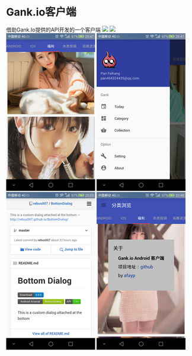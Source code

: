 # Gank.io客户端
借助Gank.Io提供的API开发的一个客户端
![](https://github.com/afayp/Gank/s1.png)
![](https://github.com/guodongxiaren/ImageCache/raw/master/Logo/foryou.gif)
![](https://github.com/afayp/Gank/raw/master/screenshorts/s2.png)
![](https://github.com/afayp/Gank/raw/master/screenshorts/s3.png)
![](https://github.com/afayp/Gank/raw/master/screenshorts/s4.png)
![](https://github.com/afayp/Gank/raw/master/screenshorts/s5.png)
